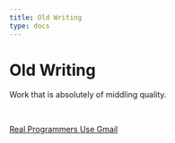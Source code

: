 ```yaml
---
title: Old Writing
type: docs
---
```


# Old Writing  

Work that is absolutely of middling quality.  

&nbsp;  

[Real Programmers Use Gmail](/oldwriting/realprogrammersusegmail/)